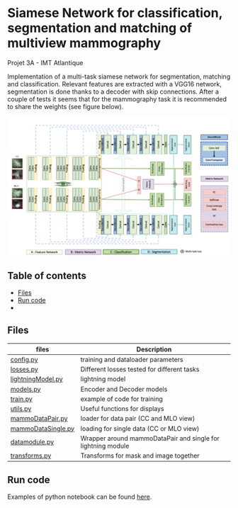 # Siamese Network for classification, segmentation and matching of multiview mammography 

Projet 3A - IMT Atlantique 

Implementation of a multi-task siamese network for segmentation, matching and classification. Relevant features are extracted with a VGG16 network, segmentation is done thanks to a decoder with skip connections. 
After a couple of tests it seems that for the mammography task it is recommended to share the weights (see figure below). 

![img](https://github.com/alixlam/siamese_net_multi_task/blob/main/images/Screenshot%202021-03-25%20at%2016.33.56.png)


## Table of contents 

* [Files](#file)
* [Run code](#run)
*

## Files <a name="file"></a>

|files|Description|
|-----|---|
|[config.py](https://github.com/alixlam/siamese_net_multi_task/blob/main/config.py)|training and dataloader parameters|
|[losses.py](https://github.com/alixlam/siamese_net_multi_task/blob/main/losses.py)|Different losses tested for different tasks|
|[lightningModel.py](https://github.com/alixlam/siamese_net_multi_task/blob/main/lightningModel.py)|lightning model|
|[models.py](https://github.com/alixlam/siamese_net_multi_task/blob/main/models.py)|Encoder and Decoder models|
|[train.py](https://github.com/alixlam/siamese_net_multi_task/blob/main/train.py)|example of code for training|
|[utils.py](https://github.com/alixlam/siamese_net_multi_task/blob/main/utils.py)|Useful functions for displays|
|[mammoDataPair.py](https://github.com/alixlam/siamese_net_multi_task/tree/main/Data/mammoDataPair.py)|loader for data pair (CC and MLO view)|
|[mammoDataSingle.py](https://github.com/alixlam/siamese_net_multi_task/tree/main/Data/mammoDataSingle.py)|loading for single data (CC or MLO view)|
|[datamodule.py](https://github.com/alixlam/siamese_net_multi_task/tree/main/Data/datamodule.py)|Wrapper around mammoDataPair and single for lightning module|
|[transforms.py](https://github.com/alixlam/siamese_net_multi_task/tree/main/Data/transforms.py)|Transforms for mask and image together|

## Run code <a name="run"></a>

Examples of python notebook can be found [here](https://github.com/alixlam/siamese_net_multi_task/tree/main/Colab_notebooks).

